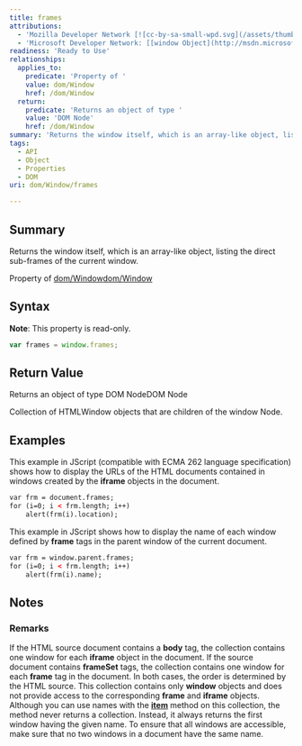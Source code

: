 ```yaml
---
title: frames
attributions:
  - 'Mozilla Developer Network [![cc-by-sa-small-wpd.svg](/assets/thumb/8/8c/cc-by-sa-small-wpd.svg/120px-cc-by-sa-small-wpd.svg.png)](http://creativecommons.org/licenses/by-sa/3.0/us/): [[frames](https://developer.mozilla.org/en-US/docs/Web/API/Window.frames) Article]'
  - 'Microsoft Developer Network: [[window Object](http://msdn.microsoft.com/en-us/library/ie/ms535873(v=vs.85).aspx) Article]'
readiness: 'Ready to Use'
relationships:
  applies_to:
    predicate: 'Property of '
    value: dom/Window
    href: /dom/Window
  return:
    predicate: 'Returns an object of type '
    value: 'DOM Node'
    href: /dom/Window
summary: 'Returns the window itself, which is an array-like object, listing the direct sub-frames of the current window.'
tags:
  - API
  - Object
  - Properties
  - DOM
uri: dom/Window/frames

---
```

## Summary

Returns the window itself, which is an array-like object, listing the direct sub-frames of the current window.

Property of [dom/Window](/dom/Window)[dom/Window](/dom/Window)

## Syntax

**Note**: This property is read-only.

``` js
var frames = window.frames;
```

## Return Value

Returns an object of type DOM NodeDOM Node

Collection of HTMLWindow objects that are children of the window Node.

## Examples

This example in JScript (compatible with ECMA 262 language specification) shows how to display the URLs of the HTML documents contained in windows created by the **iframe** objects in the document.

``` html
var frm = document.frames;
for (i=0; i < frm.length; i++)
    alert(frm(i).location);
```

This example in JScript shows how to display the name of each window defined by **frame** tags in the parent window of the current document.

``` html
var frm = window.parent.frames;
for (i=0; i < frm.length; i++)
    alert(frm(i).name);
```

## Notes

### Remarks

If the HTML source document contains a **body** tag, the collection contains one window for each **iframe** object in the document. If the source document contains **frameSet** tags, the collection contains one window for each **frame** tag in the document. In both cases, the order is determined by the HTML source. This collection contains only **window** objects and does not provide access to the corresponding **frame** and **iframe** objects. Although you can use names with the [**item**](/dom/Element/item) method on this collection, the method never returns a collection. Instead, it always returns the first window having the given name. To ensure that all windows are accessible, make sure that no two windows in a document have the same name.
